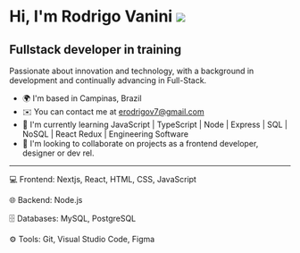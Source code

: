 Hi, I'm Rodrigo Vanini ![](https://user-images.githubusercontent.com/18350557/176309783-0785949b-9127-417c-8b55-ab5a4333674e.gif)
=======================================================================================================================================

Fullstack developer in training
-------------------------------

Passionate about innovation and technology, with a background in development and continually advancing in Full-Stack.

* 🌍  I'm based in Campinas, Brazil
* ✉️  You can contact me at [erodrigov7@gmail.com](mailto:erodrigov7@gmail.com)
* 🧠  I'm currently learning JavaScript | TypeScript | Node | Express | SQL | NoSQL | React Redux | Engineering Software
* 👥  I'm looking to collaborate on projects as a frontend developer, designer or dev rel.

 -------------------------------
💻 Frontend: Nextjs, React, HTML, CSS, JavaScript

🌐 Backend: Node.js

🗄️ Databases: MySQL, PostgreSQL

⚙️ Tools: Git, Visual Studio Code, Figma
